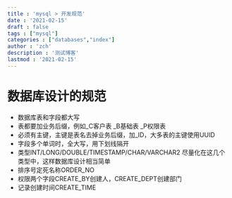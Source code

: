 ```yaml
---
title : 'mysql > 开发规范'
date : '2021-02-15'
draft : false
tags : ["mysql"]
categories : ["databases","index"]
author : 'zch'
description : '测试博客'
lastmod : '2021-02-15'
---
```



# 数据库设计的规范
+ 数据库表和字段都大写
+ 表都要加业务后缀，例如_C客户表 _B基础表 _P权限表
+ 必须有主键，主键是表名去掉业务后缀，加_ID，大多表的主键使用UUID
+ 字段多个单词时，全大写，用下划线隔开
+ 类型INT/LONG/DOUBLE/TIMESTAMP/CHAR/VARCHAR2 尽量化在这几个类型中，这样数据库设计相当简单
+ 排序号定死名称ORDER_NO
+ 权限两个字段CREATE_BY创建人，CREATE_DEPT创建部门
+ 记录创建时间CREATE_TIME

